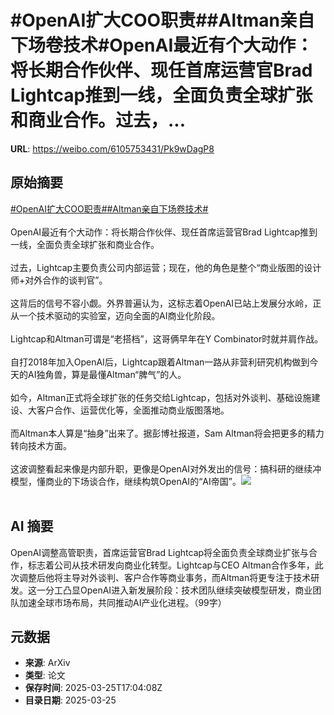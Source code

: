 # #OpenAI扩大COO职责##Altman亲自下场卷技术#OpenAI最近有个大动作：将长期合作伙伴、现任首席运营官Brad Lightcap推到一线，全面负责全球扩张和商业合作。过去，...

**URL**: https://weibo.com/6105753431/Pk9wDagP8

## 原始摘要

<a href="https://m.weibo.cn/search?containerid=231522type%3D1%26t%3D10%26q%3D%23OpenAI%E6%89%A9%E5%A4%A7COO%E8%81%8C%E8%B4%A3%23&amp;extparam=%23OpenAI%E6%89%A9%E5%A4%A7COO%E8%81%8C%E8%B4%A3%23" data-hide=""><span class="surl-text">#OpenAI扩大COO职责#</span></a><a href="https://m.weibo.cn/search?containerid=231522type%3D1%26t%3D10%26q%3D%23Altman%E4%BA%B2%E8%87%AA%E4%B8%8B%E5%9C%BA%E5%8D%B7%E6%8A%80%E6%9C%AF%23&amp;extparam=%23Altman%E4%BA%B2%E8%87%AA%E4%B8%8B%E5%9C%BA%E5%8D%B7%E6%8A%80%E6%9C%AF%23" data-hide=""><span class="surl-text">#Altman亲自下场卷技术#</span></a><br><br>OpenAI最近有个大动作：将长期合作伙伴、现任首席运营官Brad Lightcap推到一线，全面负责全球扩张和商业合作。<br><br>过去，Lightcap主要负责公司内部运营；现在，他的角色是整个“商业版图的设计师+对外合作的谈判官”。<br><br>这背后的信号不容小觑。外界普遍认为，这标志着OpenAI已站上发展分水岭，正从一个技术驱动的实验室，迈向全面的AI商业化阶段。<br><br>Lightcap和Altman可谓是“老搭档”，这哥俩早年在Y Combinator时就并肩作战。<br><br>自打2018年加入OpenAI后，Lightcap跟着Altman一路从非营利研究机构做到今天的AI独角兽，算是最懂Altman“脾气”的人。<br><br>如今，Altman正式将全球扩张的任务交给Lightcap，包括对外谈判、基础设施建设、大客户合作、运营优化等，全面推动商业版图落地。<br><br>而Altman本人算是“抽身”出来了。据彭博社报道，Sam Altman将会把更多的精力转向技术方面。<br><br>这波调整看起来像是内部升职，更像是OpenAI对外发出的信号：搞科研的继续冲模型，懂商业的下场谈合作，继续构筑OpenAI的“AI帝国”。<img style="" src="https://tvax4.sinaimg.cn/large/006Fd7o3gy1hzt0e6vf4fj30zk0nn7ti.jpg" referrerpolicy="no-referrer"><br><br>

## AI 摘要

OpenAI调整高管职责，首席运营官Brad Lightcap将全面负责全球商业扩张与合作，标志着公司从技术研发向商业化转型。Lightcap与CEO Altman合作多年，此次调整后他将主导对外谈判、客户合作等商业事务，而Altman将更专注于技术研发。这一分工凸显OpenAI进入新发展阶段：技术团队继续突破模型研发，商业团队加速全球市场布局，共同推动AI产业化进程。（99字）

## 元数据

- **来源**: ArXiv
- **类型**: 论文
- **保存时间**: 2025-03-25T17:04:08Z
- **目录日期**: 2025-03-25

